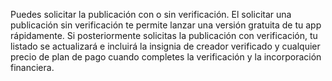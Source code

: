 Puedes solicitar la publicación con o sin verificación. El solicitar una publicación sin verificación te permite lanzar una versión gratuita de tu app rápidamente. Si posteriormente solicitas la publicación con verificación, tu listado se actualizará e incluirá la insignia de creador verificado y cualquier precio de plan de pago cuando completes la verificación y la incorporación financiera.
